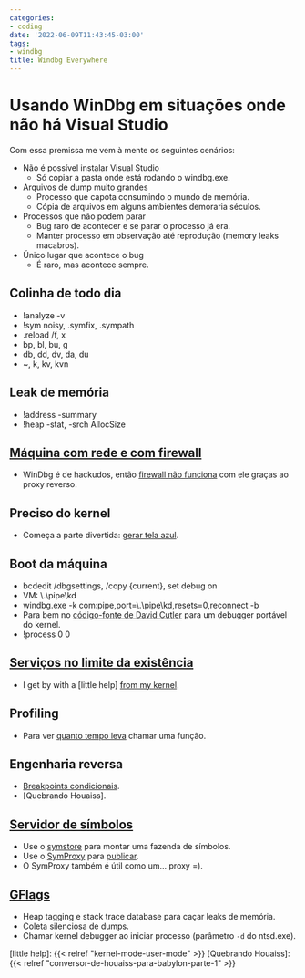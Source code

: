 ```yaml
---
categories:
- coding
date: '2022-06-09T11:43:45-03:00'
tags:
- windbg
title: Windbg Everywhere
---
```


# Usando WinDbg em situações onde não há Visual Studio

Com essa premissa me vem à mente os seguintes cenários:

 - Não é possível instalar Visual Studio
   - Só copiar a pasta onde está rodando o windbg.exe.
 - Arquivos de dump muito grandes
   - Processo que capota consumindo o mundo de memória.
   - Cópia de arquivos em alguns ambientes demoraria séculos.
 - Processos que não podem parar
   - Bug raro de acontecer e se parar o processo já era.
   - Manter processo em observação até reprodução (memory leaks macabros).
 - Único lugar que acontece o bug
   - É raro, mas acontece sempre.

## Colinha de todo dia

 - !analyze -v
 - !sym noisy, .symfix, .sympath
 - .reload /f, x
 - bp, bl, bu, g
 - db, dd, dv, da, du
 - ~, k, kv, kvn

## Leak de memória

 - !address -summary
 - !heap -stat, -srch AllocSize

## [Máquina com rede e com firewall](https://docs.microsoft.com/en-us/windows-hardware/drivers/debugger/process-servers--user-mode-)

 - WinDbg é de hackudos, então [firewall não funciona](https://docs.microsoft.com/en-us/windows-hardware/drivers/debugger/two-firewalls) com ele graças ao proxy reverso.

## Preciso do kernel

 - Começa a parte divertida: [gerar tela azul](https://docs.microsoft.com/en-us/windows-hardware/drivers/debugger/forcing-a-system-crash-from-the-keyboard).

## Boot da máquina

 - bcdedit /dbgsettings, /copy {current}, set debug on
 - VM: \\.\pipe\kd
 - windbg.exe -k com:pipe,port=\\.\pipe\kd,resets=0,reconnect -b
 - Para bem no [código-fonte de David Cutler](https://systemroot.gitee.io/pages/apiexplorer/d6/d5/4_2kdinit_8c-source.html) para um debugger portável do kernel.
 - !process 0 0

## [Serviços no limite da existência](https://www.infoq.com/br/presentations/depurando-ate-o-fim-do-mundo/)

 - I get by with a [little help] [from my kernel](https://docs.microsoft.com/en-us/windows-hardware/drivers/debugger/controlling-the-user-mode-debugger-from-the-kernel-debugger).

## Profiling

 - Para ver [quanto tempo leva](https://docs.microsoft.com/en-us/windows-hardware/drivers/debugger/wt--trace-and-watch-data-) chamar uma função.

## Engenharia reversa

 - [Breakpoints condicionais](https://docs.microsoft.com/en-us/windows-hardware/drivers/debugger/setting-a-conditional-breakpoint).
 - [Quebrando Houaiss].

## [Servidor de símbolos](https://docs.microsoft.com/en-us/windows/win32/debug/using-symstore)

 - Use o [symstore](https://docs.microsoft.com/en-us/windows/win32/debug/using-symstore) para montar uma fazenda de símbolos.
 - Use o [SymProxy](https://docs.microsoft.com/en-us/windows-hardware/drivers/debugger/symproxy) para [publicar](https://docs.microsoft.com/en-us/windows-hardware/drivers/debugger/http-symbol-stores).
 - O SymProxy também é útil como um... proxy =).

## [GFlags](https://docs.microsoft.com/en-us/windows-hardware/drivers/debugger/gflags)

 - Heap tagging e stack trace database para caçar leaks de memória.
 - Coleta silenciosa de dumps.
 - Chamar kernel debugger ao iniciar processo (parâmetro `-d` do ntsd.exe).

[little help]: {{< relref "kernel-mode-user-mode" >}}
[Quebrando Houaiss]: {{< relref "conversor-de-houaiss-para-babylon-parte-1" >}}


